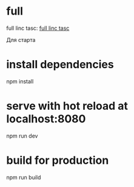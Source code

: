 # full
full linc tasc: [full linc tasc](https://web-mralderson.github.io/test-Webpractik.ru/)


Для старта
# install dependencies
npm install

# serve with hot reload at localhost:8080
npm run dev

# build for production
npm run build